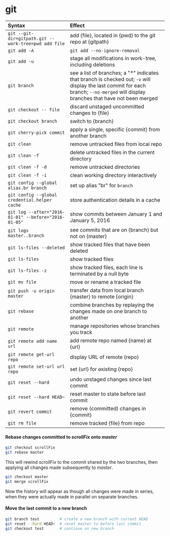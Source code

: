 # git

Syntax | Effect
:--- | :---
`git --git-dir=gitpath.git --work-tree=pwd add file` | add {file}, located in {pwd} to the git repo at {gitpath}
`git add -A` | `git add --no-ignore-removal` | update index to include all files in the working tree, including removals
`git add -u` | stage all modifications in work-tree, including deletions
`git branch` | see a list of branches; a "*" indicates that branch is checked out; `-v` will display the last commit for each branch; `--no-merged` will display branches that have not been merged
`git checkout -- file` | discard unstaged uncommitted changes to {file}
`git checkout branch` | switch to {branch}
`git cherry-pick commit` | apply a single, specific {commit} from another branch
`git clean` | remove untracked files from local repo
`git clean -f` | delete untracked files in the current directory
`git clean -f -d` | remove untracked directories
`git clean -f -i` | clean working directory interactively
`git config --global alias.br branch` | set up alias "br" for `branch`
`git config --global credential.helper cache` | store authentication details in a cache
`git log --after="2016-01-01" --before="2016-01-05"` | show commits between January 1 and January 5, 2016
`git logs master..branch` | see commits that are on {branch} but not on {master}
`git ls-files --deleted` | show tracked files that have been deleted
`git ls-files` | show tracked files
`git ls-files -z` | show tracked files, each line is terminated by a null byte
`git mv file` | move or rename a tracked file
`git push -u origin master` | transfer data from local branch {master} to remote {origin}
`git rebase` | combine branches by replaying the changes made on one branch to another
`git remote` | manage repositories whose branches you track
`git remote add name url`| add remote repo named {name} at {url}
`git remote get-url repo` | display URL of remote {repo}
`git remote set-url url repo` | set {url} for existing {repo}
`git reset --hard` | undo unstaged changes since last commit
`git reset --hard HEAD~` | reset master to state before last commit
`git revert commit` | remove (committed) changes in {commit}
`git rm file` | remove tracked {file} from repo

#### Rebase changes committed to _scrollFix_ onto _master_
```sh
git checkout scrollFix
git rebase master
```
This will rewind _scrollFix_ to the commit shared by the two branches, then applying all changes made subsequently to _master_. 

```sh
git checkout master
git merge scrollFix
```
Now the history will appear as though all changes were made in series, when they were actually made in parallel on separate branches.


#### Move the last commit to a new branch
```sh
git branch test         # create a new branch with current HEAD
git reset --hard HEAD~  # reset master to before last commit 
git checkout test       # continue on new branch
```
